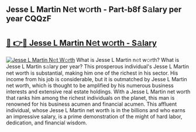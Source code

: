 ## Jesse L Martin N𝚎t w𝚘rth - Part-b8f S𝚊lary per year CQQzF

# <h2><a href="http://gc3d3h9.nevu.top/?p=Jesse+L+Martin">🔗 👉🔴 Jesse L Martin N𝚎t w𝚘rth - S𝚊lary</a></h2>

[![Jesse L Martin N𝚎t W𝚘rth](https://i.imgur.com/Oavwk0R.jpeg)](http://gc3d3h9.nevu.top/?p=Jesse+L+Martin)
What is Jesse L Martin n𝚎t w𝚘rth? What is Jesse L Martin s𝚊lary per year?
This prosperous individual's Jesse L Martin net worth is substantial, making him one of the richest in his sector. His income from his job is considerable, but it is outmatched by Jesse L Martin net worth, which is thought to be amplified by his numerous business interests and extensive real estate holdings. With a Jesse L Martin net worth that ranks him among the richest individuals on the planet, this man is renowned for his business acumen and financial acumen. This affluent individual, whose Jesse L Martin net worth is in the billions and who earns an impressive salary, is a prime demonstration of the might of hard labor, dedication, and financial wisdom.
